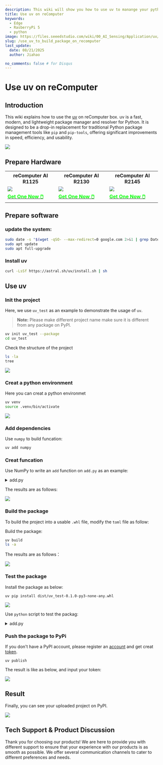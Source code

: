 ```yaml
---
description: This wiki will show you how to use uv to manange your python object
title: Use uv on reComputer
keywords:
  - Edge
  - RasberryPi 5
  - python
image: https://files.seeedstudio.com/wiki/00_AI_Sensing/Application/uv/uv_speed.webp
slug: /use_uv_to_build_package_on_recomputer
last_update:
  date: 08/21/2025
  author: Jiahao

no_comments: false # for Disqus
---
```


# Use uv on reComputer

## Introduction

This wiki explains how to use the [uv](https://github.com/astral-sh/uv) on reComputer box. uv is a fast, modern, and lightweight package manager and resolver for Python. It is designed to be a drop-in replacement for traditional Python package management tools like ```pip``` and ```pip-tools```, offering significant improvements in speed, efficiency, and usability.

<div style={{textAlign:'center'}}><img src="https://files.seeedstudio.com/wiki/00_AI_Sensing/Application/uv/uv_speed.png" style={{width:600, height:'auto'}}/></div>


## Prepare Hardware

<div class="table-center">
	<table align="center">
	<tr>
		<th>reComputer AI R1125</th>
		<th>reComputer AI R2130</th>
		<th>reComputer AI R2145</th>
	</tr>
    <tr>
      <td><div style={{textAlign:'center'}}><img src="https://media-cdn.seeedstudio.com/media/catalog/product/cache/bb49d3ec4ee05b6f018e93f896b8a25d/1/-/1-113991334.jpg" style={{width:600, height:'auto'}}/></div></td>
	  <td><div style={{textAlign:'center'}}><img src="https://media-cdn.seeedstudio.com/media/catalog/product/cache/bb49d3ec4ee05b6f018e93f896b8a25d/1/_/1_24_1.jpg" style={{width:600, height:'auto'}}/></div></td>
	  <td><div style={{textAlign:'center'}}><img src="https://media-cdn.seeedstudio.com/media/catalog/product/cache/bb49d3ec4ee05b6f018e93f896b8a25d/i/m/image-r2145.jpeg" style={{width:600, height:'auto'}}/></div></td>
    </tr>
		<tr>
			<td><div class="get_one_now_container" style={{textAlign: 'center'}}>
				<a class="get_one_now_item" href="https://www.seeedstudio.com/reComputer-R1125-10-p-6256.html" target="_blank">
				<strong><span><font color={'FFFFFF'} size={"4"}> Get One Now 🖱️</font></span></strong>
				</a>
			</div></td>
			<td><div class="get_one_now_container" style={{textAlign: 'center'}}>
				<a class="get_one_now_item" href="https://www.seeedstudio.com/reComputer-AI-R2130-12-p-6368.html" target="_blank">
				<strong><span><font color={'FFFFFF'} size={"4"}> Get One Now 🖱️</font></span></strong>
				</a>
			</div></td>
			<td><div class="get_one_now_container" style={{textAlign: 'center'}}>
				<a class="get_one_now_item" href="https://www.seeedstudio.com/reComputer-AI-Industrial-R2145-12-p-6486.html" target="_blank">
				<strong><span><font color={'FFFFFF'} size={"4"}> Get One Now 🖱️</font></span></strong>
				</a>
			</div></td>
		</tr>
	</table>
</div>

## Prepare software

### update the system:

```bash
sudo date -s "$(wget -qSO- --max-redirect=0 google.com 2>&1 | grep Date: | cut -d' ' -f5-8)Z"
sudo apt update
sudo apt full-upgrade
```

### Install uv

```bash
curl -LsSf https://astral.sh/uv/install.sh | sh
```

## Use uv 
###  Init the project

Here, we use `uv_test` as an example to demonstrate the usage of `uv`.
> **Note:** Please make different project name make sure it is different from any package on PyPI.

```bash
uv init uv_test --package
cd uv_test
```
Check the structure of the project

```bash
ls -la
tree
```
<div style={{textAlign:'center'}}><img src="https://files.seeedstudio.com/wiki/00_AI_Sensing/Application/uv/uv_tree.png" style={{width:600, height:'auto'}}/></div>

### Creat a python environment

Here you can creat a python environmet
```bash
uv venv 
source .venv/bin/activate
```
<div style={{textAlign:'center'}}><img src="https://files.seeedstudio.com/wiki/00_AI_Sensing/Application/uv/uv_environment.png" style={{width:600, height:'auto'}}/></div>

### Add dependencies

Use `numpy` to build funcation:

```bash
uv add numpy
```

### Creat funcation

Use NumPy to write an `add` function on `add.py` as an example:

<details>
  <summary>add.py</summary>

```python
import numpy as np

def add(arr1: np.ndarray, arr2: np.ndarray) -> np.ndarray:
    """
    Adds two NumPy arrays element-wise.

    Parameters:
    arr1 (np.ndarray): The first input array.
    arr2 (np.ndarray): The second input array.

    Returns:
    np.ndarray: The element-wise sum of arr1 and arr2.

    Raises:
    ValueError: If the input arrays have different shapes and cannot be broadcasted.
    """
    # Ensure that both arrays have compatible shapes for element-wise addition
    try:
        result = np.add(arr1, arr2)
    except ValueError:
        raise ValueError("Input arrays have incompatible shapes for element-wise addition.")
    
    return result

if __name__ == "__main__":
    # Example usage
    arr1 = [1, 2, 3]
    arr2 = [4, 5, 6]
    print("Result of addition:", add(arr1, arr2))     

```
</details> 

The results are as follows:

<div style={{textAlign:'center'}}><img src="https://files.seeedstudio.com/wiki/00_AI_Sensing/Application/uv/pytest.png" style={{width:800, height:'auto'}}/></div>

### Build the package

To build the project into a usable `.whl` file, modify the `toml` file as follow:

Build the package:

```bash
uv build
ls -a
```
The results are as follows：

 <div style={{textAlign:'center'}}><img src="https://files.seeedstudio.com/wiki/00_AI_Sensing/Application/uv/uv_build.png" style={{width:800, height:'auto'}}/></div>

### Test the package

Install the package as below:

```
uv pip install dist/uv_test-0.1.0-py3-none-any.whl 
```

 <div style={{textAlign:'center'}}><img src="https://files.seeedstudio.com/wiki/00_AI_Sensing/Application/uv/uv_install.png" style={{width:800, height:'auto'}}/></div>

Use `python` script to test the packag:

<details>
  <summary>add.py</summary>

```python
from uv_test.add import add

if __name__ == "__main__":
    arr1 = [1, 2, 3]
    arr2 = [4, 5, 6]
    print("Result of addition:", add(arr1, arr2)) 
```  
</details>


### Push the package to PyPi
If you don't have a PyPI account, please register an [account](https://pypi.org/account/register/) and get creat [token](https://pypi.org/manage/account/token/).

```
uv publish
```

The result is like as below, and input your token:

 <div style={{textAlign:'center'}}><img src="https://files.seeedstudio.com/wiki/00_AI_Sensing/Application/uv/uv_pubilsh.png" style={{width:800, height:'auto'}}/></div>

## Result

Finally, you can see your uploaded project on PyPI.

 <div style={{textAlign:'center'}}><img src="https://files.seeedstudio.com/wiki/00_AI_Sensing/Application/uv/uv_result.png" style={{width:800, height:'auto'}}/></div>


## Tech Support & Product Discussion

Thank you for choosing our products! We are here to provide you with different support to ensure that your experience with our products is as smooth as possible. We offer several communication channels to cater to different preferences and needs.

<div class="button_tech_support_container">
<a href="https://forum.seeedstudio.com/" class="button_forum"></a> 
<a href="https://www.seeedstudio.com/contacts" class="button_email"></a>
</div>

<div class="button_tech_support_container">
<a href="https://discord.gg/eWkprNDMU7" class="button_discord"></a> 
<a href="https://github.com/Seeed-Studio/wiki-documents/discussions/69" class="button_discussion"></a>
</div>